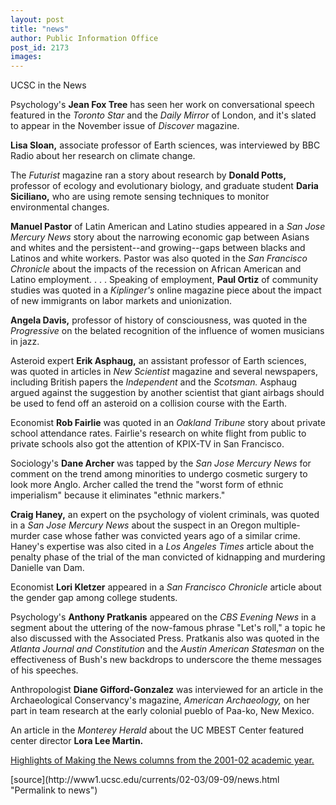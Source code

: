 ```yaml
---
layout: post
title: "news"
author: Public Information Office
post_id: 2173
images:
---
```


<p class="pagehead">
  UCSC in the News
</p>
<p>
  Psychology's <b>Jean Fox Tree</b> has seen her work on conversational speech featured in the <i>Toronto Star</i> and the <i>Daily Mirror</i> of London, and it's slated to appear in the November issue of <i>Discover</i> magazine.
</p>
<p>
  <b>Lisa Sloan,</b> associate professor of Earth sciences, was interviewed by BBC Radio about her research on climate change.<br>
</p>
<p>
  The <i>Futurist</i> magazine ran a story about research by <b>Donald Potts,</b> professor of ecology and evolutionary biology, and graduate student <b>Daria Siciliano,</b> who are using remote sensing techniques to monitor environmental changes.
</p>
<p>
  <b>Manuel Pastor</b> of Latin American and Latino studies appeared in a <i>San Jose Mercury News</i> story about the narrowing economic gap between Asians and whites and the persistent--and growing--gaps between blacks and Latinos and white workers. Pastor was also quoted in the <i>San Francisco Chronicle</i> about the impacts of the recession on African American and Latino employment. . . . Speaking of employment, <b>Paul Ortiz</b> of community studies was quoted in a <i>Kiplinger's</i> online magazine piece about the impact of new immigrants on labor markets and unionization.<br>
</p>
<p>
  <b>Angela Davis,</b> professor of history of consciousness, was quoted in the <i>Progressive</i> on the belated recognition of the influence of women musicians in jazz.
</p>
<p>
  Asteroid expert <b>Erik Asphaug,</b> an assistant professor of Earth sciences, was quoted in articles in <i>New Scientist</i> magazine and several newspapers, including British papers the <i>Independent</i> and the <i>Scotsman.</i> Asphaug argued against the suggestion by another scientist that giant airbags should be used to fend off an asteroid on a collision course with the Earth.
</p>
<p>
  Economist <b>Rob Fairlie</b> was quoted in an <i>Oakland Tribune</i> story about private school attendance rates. Fairlie's research on white flight from public to private schools also got the attention of KPIX-TV in San Francisco.
</p>
<p>
  Sociology's <b>Dane Archer</b> was tapped by the <i>San Jose Mercury News</i> for comment on the trend among minorities to undergo cosmetic surgery to look more Anglo. Archer called the trend the "worst form of ethnic imperialism" because it eliminates "ethnic markers."
</p>
<p>
  <b>Craig Haney,</b> an expert on the psychology of violent criminals, was quoted in a <i>San Jose Mercury News</i> about the suspect in an Oregon multiple-murder case whose father was convicted years ago of a similar crime. Haney's expertise was also cited in a <i>Los Angeles Times</i> article about the penalty phase of the trial of the man convicted of kidnapping and murdering Danielle van Dam.
</p>
<p>
  Economist <b>Lori Kletzer</b> appeared in a <i>San Francisco Chronicle</i> article about the gender gap among college students.
</p>
<p>
  Psychology's <b>Anthony Pratkanis</b> appeared on the <i>CBS Evening News</i> in a segment about the uttering of the now-famous phrase "Let's roll," a topic he also discussed with the Associated Press. Pratkanis also was quoted in the <i>Atlanta Journal and Constitution</i> and the <i>Austin American Statesman</i> on the effectiveness of Bush's new backdrops to underscore the theme messages of his speeches.
</p>
<p>
  Anthropologist <b>Diane Gifford-Gonzalez</b> was interviewed for an article in the Archaeological Conservancy's magazine, <i>American Archaeology,</i> on her part in team research at the early colonial pueblo of Paa-ko, New Mexico.
</p>
<p>
  An article in the <i>Monterey Herald</i> about the UC MBEST Center featured center director <b>Lora Lee Martin.</b><br>
</p>
<p>
  <a href="http://www.ucsc.edu/toplevel/administration/pio/media_highlights/index.html">Highlights of Making the News columns from the 2001-02 academic year.</a><br>
</p>
<p>

</p>
[source](http://www1.ucsc.edu/currents/02-03/09-09/news.html "Permalink to news")

